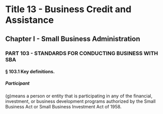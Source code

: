 
# Title 13 - Business Credit and Assistance
## Chapter I - Small Business Administration
### PART 103 - STANDARDS FOR CONDUCTING BUSINESS WITH SBA
#### § 103.1 Key definitions.
##### Participant

(g)means a person or entity that is participating in any of the financial, investment, or business development programs authorized by the Small Business Act or Small Business Investment Act of 1958.
